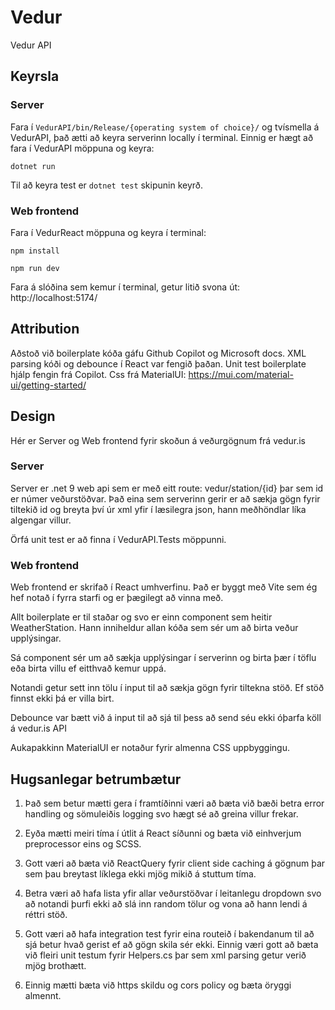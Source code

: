 # Vedur
Vedur API

## Keyrsla

### Server
Fara í `VedurAPI/bin/Release/{operating system of choice}/`
og tvísmella á VedurAPI, það ætti að keyra serverinn locally í terminal.
Einnig er hægt að fara í VedurAPI möppuna og keyra: 

`dotnet run`

Til að keyra test er `dotnet test` skipunin keyrð.


### Web frontend
Fara í VedurReact möppuna og keyra í terminal:

`npm install`

`npm run dev`

Fara á slóðina sem kemur í terminal, getur litið svona út: http://localhost:5174/


## Attribution
Aðstoð við boilerplate kóða gáfu Github Copilot og Microsoft docs. 
XML parsing kóði og debounce í React var fengið þaðan.
Unit test boilerplate hjálp fengin frá Copilot.
Css frá MaterialUI: https://mui.com/material-ui/getting-started/


## Design
Hér er Server og Web frontend fyrir skoðun á veðurgögnum frá vedur.is

### Server
Server er .net 9 web api sem er með eitt route: vedur/station/{id} þar sem id er númer veðurstöðvar.
Það eina sem serverinn gerir er að sækja gögn fyrir tiltekið id og breyta því úr xml yfir í læsilegra json, hann meðhöndlar líka algengar villur. 

Örfá unit test er að finna í VedurAPI.Tests möppunni.

### Web frontend
Web frontend er skrifað í React umhverfinu. Það er byggt með Vite sem ég hef notað í fyrra starfi og er þægilegt að vinna með.

Allt boilerplate er til staðar og svo er einn component sem heitir WeatherStation. Hann inniheldur allan kóða sem sér um að birta veður upplýsingar. 

Sá component sér um að sækja upplýsingar í serverinn og birta þær í töflu eða birta villu ef eitthvað kemur uppá.

Notandi getur sett inn tölu í input til að sækja gögn fyrir tiltekna stöð. Ef stöð finnst ekki þá er villa birt.

Debounce var bætt við á input til að sjá til þess að send séu ekki óþarfa köll á vedur.is API

Aukapakkinn MaterialUI er notaður fyrir almenna CSS uppbyggingu.


## Hugsanlegar betrumbætur
1. Það sem betur mætti gera í framtíðinni væri að bæta við bæði betra error handling og sömuleiðis logging svo hægt
    sé að greina villur frekar.

2. Eyða mætti meiri tíma í útlit á React síðunni og bæta við einhverjum preprocessor eins og SCSS.

3. Gott væri að bæta við ReactQuery fyrir client side caching á gögnum þar sem þau 
    breytast líklega ekki mjög mikið á stuttum tíma.

4. Betra væri að hafa lista yfir allar veðurstöðvar í leitanlegu dropdown svo að notandi þurfi ekki að slá inn random tölur og vona að hann lendi á réttri stöð.

5. Gott væri að hafa integration test fyrir eina routeið í bakendanum til að sjá betur hvað gerist ef að gögn skila sér ekki. Einnig væri gott að bæta við fleiri unit testum fyrir Helpers.cs þar sem xml parsing getur verið mjög brothætt.

6. Einnig mætti bæta við https skildu og cors policy og bæta öryggi almennt.
